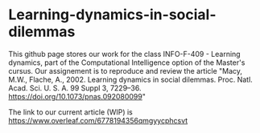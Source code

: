 # Learning-dynamics-in-social-dilemmas
This github page stores our work for the class INFO-F-409 - Learning dynamics, part of the Computational Intelligence option of the Master's cursus. Our assignement is to reproduce and review the article "Macy, M.W., Flache, A., 2002. Learning dynamics in social dilemmas. Proc. Natl. Acad. Sci. U. S. A. 99 Suppl 3, 7229–36. https://doi.org/10.1073/pnas.092080099"

The link to our current article (WIP) is
https://www.overleaf.com/6778194356qmgyycphcsvt
